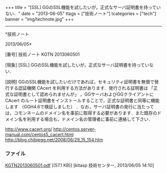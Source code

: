 ﻿+++
title = "[SSL] GGのSSL機能を試したいが，正式なサーバ証明書を持っていない．"
date = "2013-06-05"
ttags = ["技術ノート"]
tcategories = ["tech"]
banner = "img/technote.jpg"
+++

-----------------------------------------------------------------------------------------------------------------------------

*技術ノート

2013/06/05*


[番号]
技術ノート KGTN 2013060501

[現象]
[SSL] GGのSSL機能を試したいが，正式なサーバ証明書を持っていない．

[説明]
GGのSSL機能を試したいだけであれば，セキュリティ証明書を無償で発行する認証機関
CAcert を利用する方法があります．発行される証明書は
「正式な証明書として認められませんが」 ，GGサーバおよびGGクライアントに
CAcert
のルート証明書をインストールすることで，正式な証明書と同等に機能します
（GGH4.6で検証しました）
．なお，サーバ証明書の発行に当たっては，コモンネームのドメイン名を事前に取得する必要があります．また既存のドメイン名を利用する場合も，ドメイン名の管理者に事前に連絡して下さい．

<http://www.cacert.org/>
<http://centos.server-manual.com/centos5_cacert.html>
<http://blog.chibiegg.net/2008/06/29_15_154.htm>


### ファイル

 
 


[KGTN2013060501.pdf](http://techreport.kitasp.net/attachments/download/1333/KGTN2013060501.pdf)
 [(57.1 KB)] [kitasp 技術センター, 2013/06/05
14:10]


 


 

